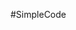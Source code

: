 <!--- ![Treidex's Github Stats](https://github-readme-stats.vercel.app/api?username=Treidexy&show_icons=true&theme=radical&count_private=true) --->
<!--- ![Top Langs](https://github-readme-stats.vercel.app/api/top-langs/?username=Treidexy&theme=radical&show_icons=true&count_private=true&layout=donut) --->

#SimpleCode
